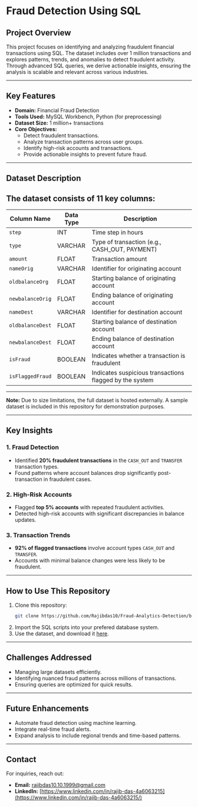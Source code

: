 
# Fraud Detection Using SQL

## Project Overview
This project focuses on identifying and analyzing fraudulent financial transactions using SQL. The dataset includes over 1 million transactions and explores patterns, trends, and anomalies to detect fraudulent activity. Through advanced SQL queries, we derive actionable insights, ensuring the analysis is scalable and relevant across various industries.

---

## Key Features
- **Domain:** Financial Fraud Detection
- **Tools Used:** MySQL Workbench, Python (for preprocessing)
- **Dataset Size:** 1 million+ transactions
- **Core Objectives:**
  - Detect fraudulent transactions.
  - Analyze transaction patterns across user groups.
  - Identify high-risk accounts and transactions.
  - Provide actionable insights to prevent future fraud.

---

## Dataset Description
The dataset consists of 11 key columns:
------------------------------------------------------------------------------------------
| Column Name      | Data Type | Description                                             |
|------------------|-----------|---------------------------------------------------------|
| `step`           | INT       | Time step in hours                                      |
| `type`           | VARCHAR   | Type of transaction (e.g., CASH_OUT, PAYMENT)           |
| `amount`         | FLOAT     | Transaction amount                                      |
| `nameOrig`       | VARCHAR   | Identifier for originating account                      |
| `oldbalanceOrg`  | FLOAT     | Starting balance of originating account                 |
| `newbalanceOrig` | FLOAT     | Ending balance of originating account                   |
| `nameDest`       | VARCHAR   | Identifier for destination account                      |
| `oldbalanceDest` | FLOAT     | Starting balance of destination account                 |
| `newbalanceDest` | FLOAT     | Ending balance of destination account                   |
| `isFraud`        | BOOLEAN   | Indicates whether a transaction is fraudulent           |
| `isFlaggedFraud` | BOOLEAN   | Indicates suspicious transactions flagged by the system |
------------------------------------------------------------------------------------------
**Note:** Due to size limitations, the full dataset is hosted externally. A sample dataset is included in this repository for demonstration purposes.

---

## Key Insights
### 1. Fraud Detection
- Identified **20% fraudulent transactions** in the `CASH_OUT` and `TRANSFER` transaction types.
- Found patterns where account balances drop significantly post-transaction in fraudulent cases.

### 2. High-Risk Accounts
- Flagged **top 5% accounts** with repeated fraudulent activities.
- Detected high-risk accounts with significant discrepancies in balance updates.

### 3. Transaction Trends
- **92% of flagged transactions** involve account types `CASH_OUT` and `TRANSFER`.
- Accounts with minimal balance changes were less likely to be fraudulent.

---

## How to Use This Repository
1. Clone this repository:
   ```bash
   git clone https://github.com/Rajibdas10/Fraud-Analytics-Detection/blob/main/Fraud%20Analytics%20and%20Detection.sql
   ```
2. Import the SQL scripts into your prefered database system.
3. Use the dataset, and download it [here](https://www.kaggle.com/datasets/ealaxi/paysim1).
---

## Challenges Addressed
- Managing large datasets efficiently.
- Identifying nuanced fraud patterns across millions of transactions.
- Ensuring queries are optimized for quick results.

---

## Future Enhancements
- Automate fraud detection using machine learning.
- Integrate real-time fraud alerts.
- Expand analysis to include regional trends and time-based patterns.

---

## Contact
For inquiries, reach out:
- **Email:** rajibdas10.10.1999@gmail.com
- **LinkedIn:** [https://www.linkedin.com/in/rajib-das-4a6063215](https://www.linkedin.com/in/rajib-das-4a6063215/)

